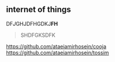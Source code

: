 ## internet of things  

DF*J*GHJDFHGDKJ**FH**  
> SHDFGKSDFK

https://github.com/ataeiamirhosein/cooja  
https://github.com/ataeiamirhosein/tossim  
